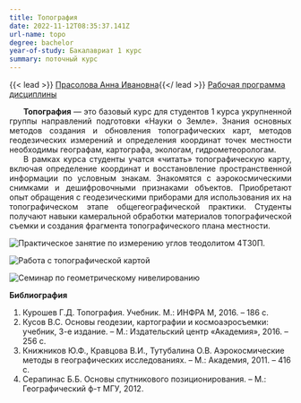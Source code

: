 ```yaml
---
title: Топография
date: 2022-11-12T08:35:37.141Z
url-name: topo
degree: bachelor
year-of-study: Бакалавриат 1 курс
summary: поточный курс
---
```

{{< lead >}} [Прасолова Анна Ивановна](../../../about/staff/prasolova){{</ lead >}}
[Рабочая программа дисциплины](https://disk.yandex.ru/i/-5LpXStn2eFDBw)
<div style="text-align: justify; text-indent: 25px;">
<b>Топография</b> — это базовый курс для студентов 1 курса укрупненной группы направлений подготовки «Науки о Земле». Знания основных методов создания и обновления топографических карт, методов геодезических измерений и определения координат точек местности необходимы географам, картографа, экологам, гидрометеорологам. </div>
<div style="text-align: justify; text-indent: 25px;">
В рамках курса студенты учатся «читать» топографическую карту, включая определение координат и восстановление пространственной информации по условным знакам. Знакомятся с аэрокосмическими снимками и дешифровочными признаками объектов. Приобретают опыт обращения с геодезическими приборами для использования их на топографическом этапе общегеографической практики. Студенты получают навыки камеральной обработки материалов топографической съемки и создания фрагмента топографического плана местности.</div>

![Практическое занятие по измерению углов теодолитом 4Т30П.](img/topo_1.jpg "Практическое занятие по измерению углов теодолитом 4Т30П.")

![Работа с топографической картой](img/topo_2.jpg "Работа с топографической картой")

![Семинар по геометрическому нивелированию](img/topo_3.jpg "Семинар по геометрическому нивелированию")



**Библиография**

1. Курошев Г.Д. Топография. Учебник. М.: ИНФРА М, 2016. – 186 с.
2. Кусов B.C. Основы геодезии, картографии и космоаэросъемки: учебник, 3-е издание. – М.: Издательский центр «Академия», 2016. – 256 с.
3. Книжников Ю.Ф., Кравцова В.И., Тутубалина О.В. Аэрокосмические методы в географических исследованиях. – М.: Академия, 2011. – 416 с.
4. Серапинас Б.Б. Основы спутникового позиционирования. – М.: Географический ф-т МГУ, 2012.